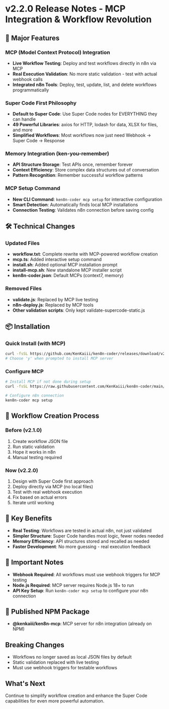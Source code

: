 # v2.2.0 Release Notes - MCP Integration & Workflow Revolution

## 🚀 Major Features

### MCP (Model Context Protocol) Integration
- **Live Workflow Testing**: Deploy and test workflows directly in n8n via MCP
- **Real Execution Validation**: No more static validation - test with actual webhook calls
- **Integrated n8n Tools**: Deploy, test, update, list, and delete workflows programmatically

### Super Code First Philosophy
- **Default to Super Code**: Use Super Code nodes for EVERYTHING they can handle
- **49 Powerful Libraries**: axios for HTTP, lodash for data, XLSX for files, and more
- **Simplified Workflows**: Most workflows now just need Webhook → Super Code → Response

### Memory Integration (ken-you-remember)
- **API Structure Storage**: Test APIs once, remember forever
- **Context Efficiency**: Store complex data structures out of conversation
- **Pattern Recognition**: Remember successful workflow patterns

### MCP Setup Command
- **New CLI Command**: `ken8n-coder mcp setup` for interactive configuration
- **Smart Detection**: Automatically finds local MCP installations
- **Connection Testing**: Validates n8n connection before saving config

## 🛠️ Technical Changes

### Updated Files
- **workflow.txt**: Complete rewrite with MCP-powered workflow creation
- **mcp.ts**: Added interactive setup command
- **install.sh**: Added optional MCP installation prompt
- **install-mcp.sh**: New standalone MCP installer script
- **ken8n-coder.json**: Default MCPs (context7, memory)

### Removed Files  
- **validate.js**: Replaced by MCP live testing
- **n8n-deploy.js**: Replaced by MCP tools
- **Other validation scripts**: Only kept validate-supercode-static.js

## 📦 Installation

### Quick Install (with MCP)
```bash
curl -fsSL https://github.com/KenKaiii/ken8n-coder/releases/download/v2.2.0/install.sh | bash
# Choose 'y' when prompted to install MCP server
```

### Configure MCP
```bash
# Install MCP if not done during setup
curl -fsSL https://raw.githubusercontent.com/KenKaiii/ken8n-coder/main/install-mcp.sh | bash

# Configure n8n connection
ken8n-coder mcp setup
```

## 🔄 Workflow Creation Process

### Before (v2.1.0)
1. Create workflow JSON file
2. Run static validation
3. Hope it works in n8n
4. Manual testing required

### Now (v2.2.0)
1. Design with Super Code first approach
2. Deploy directly via MCP (no local files)
3. Test with real webhook execution
4. Fix based on actual errors
5. Iterate until working

## 🎯 Key Benefits

- **Real Testing**: Workflows are tested in actual n8n, not just validated
- **Simpler Structure**: Super Code handles most logic, fewer nodes needed
- **Memory Efficiency**: API structures stored and recalled as needed
- **Faster Development**: No more guessing - real execution feedback

## 📝 Important Notes

- **Webhook Required**: All workflows must use webhook triggers for MCP testing
- **Node.js Required**: MCP server requires Node.js 18+ to run
- **API Key Setup**: Run `ken8n-coder mcp setup` to configure your n8n connection

## 🔗 Published NPM Package
- **@kenkaiii/ken8n-mcp**: MCP server for n8n integration (already on NPM)

## Breaking Changes
- Workflows no longer saved as local JSON files by default
- Static validation replaced with live testing
- Must use webhook triggers for testable workflows

## What's Next
Continue to simplify workflow creation and enhance the Super Code capabilities for even more powerful automation.